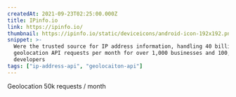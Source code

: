 ```yaml
---
createdAt: 2021-09-23T02:25:00.000Z
title: IPinfo.io
link: https://ipinfo.io/
thumbnail: https://ipinfo.io/static/deviceicons/android-icon-192x192.png
snippet: >-
  Were the trusted source for IP address information, handling 40 billion IP
  geolocation API requests per month for over 1,000 businesses and 100,000+
  developers
tags: ["ip-address-api", "geolocaiton-api"]
---
```

Geolocation 50k requests / month